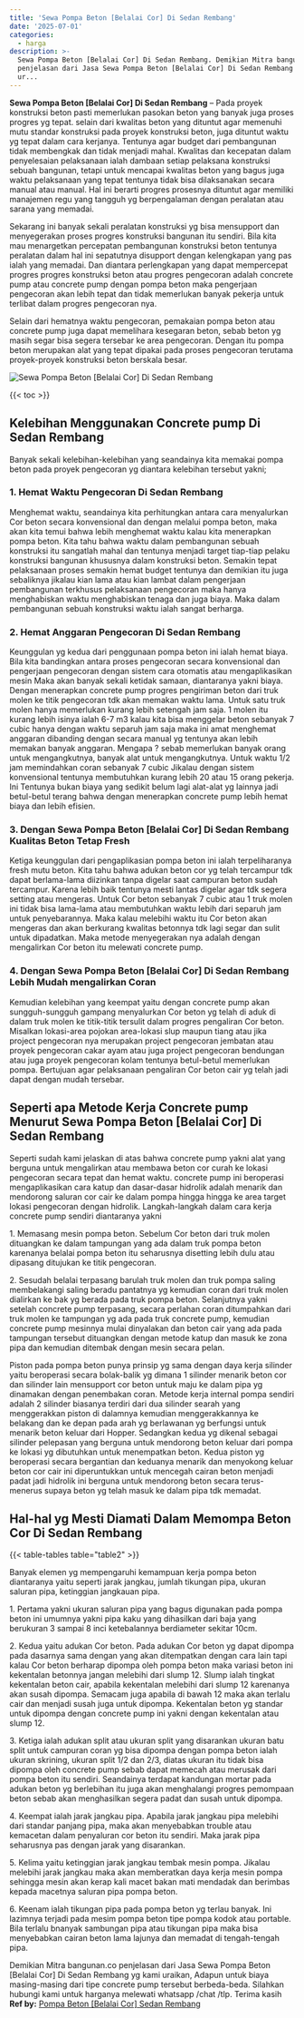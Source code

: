 ```yaml
---
title: 'Sewa Pompa Beton [Belalai Cor] Di Sedan Rembang'
date: '2025-07-01'
categories:
  - harga
description: >-
  Sewa Pompa Beton [Belalai Cor] Di Sedan Rembang. Demikian Mitra bangunan.co
  penjelasan dari Jasa Sewa Pompa Beton [Belalai Cor] Di Sedan Rembang yg kami
  ur...
---
```


**Sewa Pompa Beton \[Belalai Cor\] Di Sedan Rembang** – Pada proyek konstruksi beton pasti memerlukan pasokan beton yang banyak juga proses progres yg tepat. selain dari kwalitas beton yang dituntut agar memenuhi mutu standar konstruksi pada proyek konstruksi beton, juga dituntut waktu yg tepat dalam cara kerjanya. Tentunya agar budget dari pembangunan tidak membengkak dan tidak menjadi mahal. Kwalitas dan kecepatan dalam penyelesaian pelaksanaan ialah dambaan setiap pelaksana konstruksi sebuah bangunan, tetapi untuk mencapai kwalitas beton yang bagus juga waktu pelaksanaan yang tepat tentunya tidak bisa dilaksanakan secara manual atau manual. Hal ini berarti progres prosesnya dituntut agar memiliki manajemen regu yang tangguh yg berpengalaman dengan peralatan atau sarana yang memadai.

Sekarang ini banyak sekali peralatan konstruksi yg bisa mensupport dan menyegerakan proses progres konstruksi bangunan itu sendiri. Bila kita mau menargetkan percepatan pembangunan konstruksi beton tentunya peralatan dalam hal ini sepatutnya disupport dengan kelengkapan yang pas ialah yang memadai. Dan diantara perlengkapan yang dapat mempercepat progres progres konstruksi beton atau progres pengecoran adalah concrete pump atau concrete pump dengan pompa beton maka pengerjaan pengecoran akan lebih tepat dan tidak memerlukan banyak pekerja untuk terlibat dalam progres pengecoran nya.

Selain dari hematnya waktu pengecoran, pemakaian pompa beton atau concrete pump juga dapat memelihara kesegaran beton, sebab beton yg masih segar bisa segera tersebar ke area pengecoran. Dengan itu pompa beton merupakan alat yang tepat dipakai pada proses pengecoran terutama proyek-proyek konstruksi beton berskala besar.

![Sewa Pompa Beton [Belalai Cor] Di Sedan Rembang](/images/sewa-concrete-pump-37.png)

{{< toc >}}

## Kelebihan Menggunakan Concrete pump Di Sedan Rembang

Banyak sekali kelebihan-kelebihan yang seandainya kita memakai pompa beton pada proyek pengecoran yg diantara kelebihan tersebut yakni;

### 1\. Hemat Waktu Pengecoran Di Sedan Rembang

Menghemat waktu, seandainya kita perhitungkan antara cara menyalurkan Cor beton secara konvensional dan dengan melalui pompa beton, maka akan kita temui bahwa lebih menghemat waktu kalau kita menerapkan pompa beton. Kita tahu bahwa waktu dalam pembangunan sebuah konstruksi itu sangatlah mahal dan tentunya menjadi target tiap-tiap pelaku konstruksi bangunan khususnya dalam konstruksi beton. Semakin tepat pelaksanaan proses semakin hemat budget tentunya dan demikian itu juga sebaliknya jikalau kian lama atau kian lambat dalam pengerjaan pembangunan terkhusus pelaksanaan pengecoran maka hanya menghabiskan waktu menghabiskan tenaga dan juga biaya. Maka dalam pembangunan sebuah konstruksi waktu ialah sangat berharga.

### 2\. Hemat Anggaran Pengecoran Di Sedan Rembang

Keunggulan yg kedua dari penggunaan pompa beton ini ialah hemat biaya. Bila kita bandingkan antara proses pengecoran secara konvensional dan pengerjaan pengecoran dengan sistem cara otomatis atau mengaplikasikan mesin Maka akan banyak sekali ketidak samaan, diantaranya yakni biaya. Dengan menerapkan concrete pump progres pengiriman beton dari truk molen ke titik pengecoran tdk akan memakan waktu lama. Untuk satu truk molen hanya memerlukan kurang lebih setengah jam saja. 1 molen itu kurang lebih isinya ialah 6-7 m3 kalau kita bisa menggelar beton sebanyak 7 cubic hanya dengan waktu separuh jam saja maka ini amat menghemat anggaran dibanding dengan secara manual yg tentunya akan lebih memakan banyak anggaran. Mengapa ? sebab memerlukan banyak orang untuk mengangkutnya, banyak alat untuk mengangkutnya. Untuk waktu 1/2 jam memindahkan coran sebanyak 7 cubic Jikalau dengan sistem konvensional tentunya membutuhkan kurang lebih 20 atau 15 orang pekerja. Ini Tentunya bukan biaya yang sedikit belum lagi alat-alat yg lainnya jadi betul-betul terang bahwa dengan menerapkan concrete pump lebih hemat biaya dan lebih efisien.

### 3\. Dengan Sewa Pompa Beton \[Belalai Cor\] Di Sedan Rembang Kualitas Beton Tetap Fresh

Ketiga keunggulan dari pengaplikasian pompa beton ini ialah terpeliharanya fresh mutu beton. Kita tahu bahwa adukan beton cor yg telah tercampur tdk dapat berlama-lama diizinkan tanpa digelar saat campuran beton sudah tercampur. Karena lebih baik tentunya mesti lantas digelar agar tdk segera setting atau mengeras. Untuk Cor beton sebanyak 7 cubic atau 1 truk molen ini tidak bisa lama-lama atau membutuhkan waktu lebih dari separuh jam untuk penyebarannya. Maka kalau melebihi waktu itu Cor beton akan mengeras dan akan berkurang kwalitas betonnya tdk lagi segar dan sulit untuk dipadatkan. Maka metode menyegerakan nya adalah dengan mengalirkan Cor beton itu melewati concrete pump.

### 4\. Dengan Sewa Pompa Beton \[Belalai Cor\] Di Sedan Rembang Lebih Mudah mengalirkan Coran

Kemudian kelebihan yang keempat yaitu dengan concrete pump akan sungguh-sungguh gampang menyalurkan Cor beton yg telah di aduk di dalam truk molen ke titik-titik tersulit dalam progres pengaliran Cor beton. Misalkan lokasi-area pojokan area-lokasi slup maupun tiang atau jika project pengecoran nya merupakan project pengecoran jembatan atau proyek pengecoran cakar ayam atau juga project pengecoran bendungan atau juga proyek pengecoran kolam tentunya betul-betul memerlukan pompa. Bertujuan agar pelaksanaan pengaliran Cor beton cair yg telah jadi dapat dengan mudah tersebar.

## Seperti apa Metode Kerja Concrete pump Menurut Sewa Pompa Beton \[Belalai Cor\] Di Sedan Rembang

Seperti sudah kami jelaskan di atas bahwa concrete pump yakni alat yang berguna untuk mengalirkan atau membawa beton cor curah ke lokasi pengecoran secara tepat dan hemat waktu. concrete pump ini beroperasi mengaplikasikan cara katup dan dasar-dasar hidrolik adalah menarik dan mendorong saluran cor cair ke dalam pompa hingga hingga ke area target lokasi pengecoran dengan hidrolik. Langkah-langkah dalam cara kerja concrete pump sendiri diantaranya yakni

1\. Memasang mesin pompa beton. Sebelum Cor beton dari truk molen dituangkan ke dalam tampungan yang ada dalam truk pompa beton karenanya belalai pompa beton itu seharusnya disetting lebih dulu atau dipasang ditujukan ke titik pengecoran.

2\. Sesudah belalai terpasang barulah truk molen dan truk pompa saling membelakangi saling beradu pantatnya yg kemudian coran dari truk molen dialirkan ke bak yg berada pada truk pompa beton. Selanjutnya yakni setelah concrete pump terpasang, secara perlahan coran ditumpahkan dari truk molen ke tampungan yg ada pada truk concrete pump, kemudian concrete pump mesinnya mulai dinyalakan dan beton cair yang ada pada tampungan tersebut dituangkan dengan metode katup dan masuk ke zona pipa dan kemudian ditembak dengan mesin secara pelan.

Piston pada pompa beton punya prinsip yg sama dengan daya kerja silinder yaitu beroperasi secara bolak-balik yg dimana 1 silinder menarik beton cor dan silinder lain mensupport cor beton untuk maju ke dalam pipa yg dinamakan dengan penembakan coran. Metode kerja internal pompa sendiri adalah 2 silinder biasanya terdiri dari dua silinder searah yang menggerakkan piston di dalamnya kemudian menggerakkannya ke belakang dan ke depan pada arah yg berlawanan yg berfungsi untuk menarik beton keluar dari Hopper. Sedangkan kedua yg dikenal sebagai silinder pelepasan yang berguna untuk mendorong beton keluar dari pompa ke lokasi yg dibutuhkan untuk menempatkan beton. Kedua piston yg beroperasi secara bergantian dan keduanya menarik dan menyokong keluar beton cor cair ini diperuntukkan untuk mencegah cairan beton menjadi padat jadi hidrolik ini berguna untuk mendorong beton secara terus-menerus supaya beton yg telah masuk ke dalam pipa tdk memadat.

## Hal-hal yg Mesti Diamati Dalam Memompa Beton Cor Di Sedan Rembang

{{< table-tables table="table2" >}}

Banyak elemen yg mempengaruhi kemampuan kerja pompa beton diantaranya yaitu seperti jarak jangkau, jumlah tikungan pipa, ukuran saluran pipa, ketinggian jangkauan pipa.

1\. Pertama yakni ukuran saluran pipa yang bagus digunakan pada pompa beton ini umumnya yakni pipa kaku yang dihasilkan dari baja yang berukuran 3 sampai 8 inci ketebalannya berdiameter sekitar 10cm.

2\. Kedua yaitu adukan Cor beton. Pada adukan Cor beton yg dapat dipompa pada dasarnya sama dengan yang akan ditempatkan dengan cara lain tapi kalau Cor beton berharap dipompa oleh pompa beton maka variasi beton ini kekentalan betonnya jangan melebihi dari slump 12. Slump ialah tingkat kekentalan beton cair, apabila kekentalan melebihi dari slump 12 karenanya akan susah dipompa. Semacam juga apabila di bawah 12 maka akan terlalu cair dan menjadi susah juga untuk dipompa. Kekentalan beton yg standar untuk dipompa dengan concrete pump ini yakni dengan kekentalan atau slump 12.

3\. Ketiga ialah adukan split atau ukuran split yang disarankan ukuran batu split untuk campuran coran yg bisa dipompa dengan pompa beton ialah ukuran skrining, ukuran split 1/2 dan 2/3, diatas ukuran itu tidak bisa dipompa oleh concrete pump sebab dapat memecah atau merusak dari pompa beton itu sendiri. Seandainya terdapat kandungan mortar pada adukan beton yg berlebihan itu juga akan menghalangi progres pemompaan beton sebab akan menghasilkan segera padat dan susah untuk dipompa.

4\. Keempat ialah jarak jangkau pipa. Apabila jarak jangkau pipa melebihi dari standar panjang pipa, maka akan menyebabkan trouble atau kemacetan dalam penyaluran cor beton itu sendiri. Maka jarak pipa seharusnya pas dengan jarak yang disarankan.

5\. Kelima yaitu ketinggian jarak jangkau tembak mesin pompa. Jikalau melebihi jarak jangkau maka akan memberatkan daya kerja mesin pompa sehingga mesin akan kerap kali macet bakan mati mendadak dan berimbas kepada macetnya saluran pipa pompa beton.

6\. Keenam ialah tikungan pipa pada pompa beton yg terlau banyak. Ini lazimnya terjadi pada mesim pompa beton tipe pompa kodok atau portable. Bila terlalu bnanyak sambungan pipa atau tikungan pipa maka bisa menyebabkan cairan beton lama lajunya dan memadat di tengah-tengah pipa.

Demikian Mitra bangunan.co penjelasan dari Jasa Sewa Pompa Beton \[Belalai Cor\] Di Sedan Rembang yg kami uraikan, Adapun untuk biaya masing-masing dari tipe concrete pump tersebut berbeda-beda. Silahkan hubungi kami untuk harganya melewati whatsapp /chat /tlp. Terima kasih
**Ref by:** [Pompa Beton [Belalai Cor] Sedan Rembang](https://id.wikipedia.org/wiki/Pompa)
